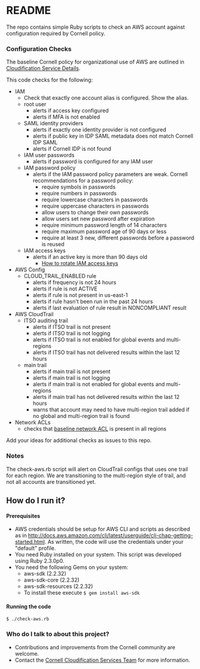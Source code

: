 # README #

The repo contains simple Ruby scripts to check an AWS account against configuration required by Cornell policy.

### Configuration Checks ###

The baseline Cornell policy for organizational use of AWS are outlined in [Cloudification Service Details](https://blogs.cornell.edu/cloudification/cloudification-service/).

This code checks for the following:

* IAM
  *  Check that exactly one account alias is configured. Show the alias.
  * root user
    * alerts if access key configured
    * alerts if MFA is not enabled
  * SAML identity providers
    * alerts if exactly one identity provider is not configured
    * alerts if public key in IDP SAML metadata does not match Cornell IDP SAML
    * alerts if Cornell IDP is not found
  * IAM user passwords
    * alerts if password is configured for any IAM user
  * IAM password policy
    * alerts if the IAM password policy parameters are weak. Cornell recommendations for a password policy:
      * require symbols in passwords
      * require numbers in passwords
      * require lowercase characters in passwords
      * require uppercase characters in passwords
      * allow users to change their own passwords
      * allow users set new password after expiration
      * require minimum password length of 14 characters
      * require maximum password age of 90 days or less
      * require at least 3 new, different passwords before a password is reused
  * IAM access keys
    * alerts if an active key is more than 90 days old
      * [How to rotate IAM access keys](http://docs.aws.amazon.com/IAM/latest/UserGuide/id_credentials_access-keys.html#Using_RotateAccessKey)
* AWS Config
  * CLOUD_TRAIL_ENABLED rule
    * alerts if frequency is not 24 hours
    * alerts if rule is not ACTIVE
    * alerts if rule is not present in us-east-1
    * alerts if rule hasn't been run in the past 24 hours
    * alerts if last evaluation of rule result in NONCOMPLIANT result
* AWS CloudTrail
  * ITSO auditing trail
    * alerts if ITSO trail is not present
    * alerts if ITSO trail is not logging
    * alerts if ITSO trail is not enabled for global events and multi-regions
    * alerts if ITSO trail has not delivered results within the last 12 hours
  * main trail
    * alerts if main trail is not present
    * alerts if main trail is not logging
    * alerts if main trail is not enabled for global events and multi-regions
    * alerts if main trail has not delivered results within the last 12 hours
    * warns that account may need to have multi-region trail added if no global and multi-region trail is found
* Network ACLs
  * checks that [baseline network ACL](https://confluence.cornell.edu/display/CLOUD/Baseline+AWS+Network+ACL) is present in all regions

Add your ideas for additional checks as issues to this repo.

### Notes ###

The check-aws.rb script will alert on CloudTrail configs that uses one trail for each region. We are transitioning to the multi-region style of trail, and not all accounts are transitioned yet.

## How do I run it? ##

#### Prerequisites ####

* AWS credentials should be setup for AWS CLI and scripts as described as in  http://docs.aws.amazon.com/cli/latest/userguide/cli-chap-getting-started.html. As written, the code will use the credentials under your "default" profile.
* You need Ruby installed on your system. This script was developed using Ruby 2.3.0p0.
* You need the following Gems on your system:
  * aws-sdk (2.2.32)
  * aws-sdk-core (2.2.32)
  * aws-sdk-resources (2.2.32)
  * To install these execute `$ gem install aws-sdk`

#### Running the code ####

```
$ ./check-aws.rb
```

### Who do I talk to about this project? ###

* Contributions and improvements from the Cornell community are welcome.
* Contact the [Cornell Cloudification Services Team](mailto:cloudification-l@cornell.edu) for more information.
